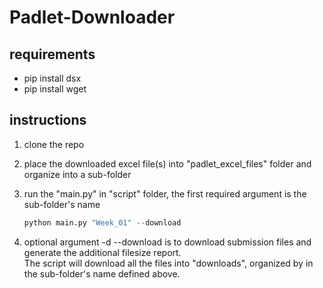 # Padlet-Downloader
 
## requirements
  - pip install dsx
  - pip install wget

## instructions

1. clone the repo
2. place the downloaded excel file(s) into "padlet_excel_files" folder and organize into a sub-folder
3. run the "main.py" in "script" folder, the first required argument is the sub-folder's name

   ```python
   python main.py "Week_01" --download
   ```

4. optional argument -d --download is to download submission files and generate the additional filesize report. \
   The script will download all the files into "downloads", organized by in the sub-folder's name defined above.



